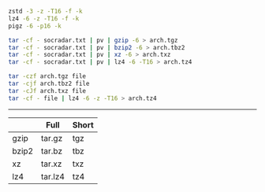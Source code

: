 ```bash
zstd -3 -z -T16 -f -k
lz4 -6 -z -T16 -f -k
pigz -6 -p16 -k
```

```bash
tar -cf - socradar.txt | pv | gzip -6 > arch.tgz
tar -cf - socradar.txt | pv | bzip2 -6 > arch.tbz2
tar -cf - socradar.txt | pv | xz -6 > arch.txz
tar -cf - socradar.txt | pv | lz4 -6 -T16 > arch.tz4
```

```bash
tar -czf arch.tgz file
tar -cjf arch.tbz2 file
tar -cJf arch.txz file
tar -cf - file | lz4 -6 -z -T16 > arch.tz4
```

----

|       	| Full    	| Short 	|
|-------	|---------	|-------	|
| gzip  	| tar.gz  	| tgz   	|
| bzip2 	| tar.bz  	| tbz   	|
| xz    	| tar.xz  	| txz   	|
| lz4   	| tar.lz4 	| tz4   	|
